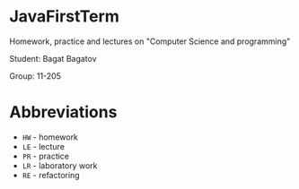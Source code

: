 # JavaFirstTerm

Homework, practice and lectures on "Computer Science and programming"

Student: Bagat Bagatov

Group: 11-205

# Abbreviations
* `HW` - homework
* `LE` - lecture
* `PR` - practice
* `LR` - laboratory work
* `RE` - refactoring
